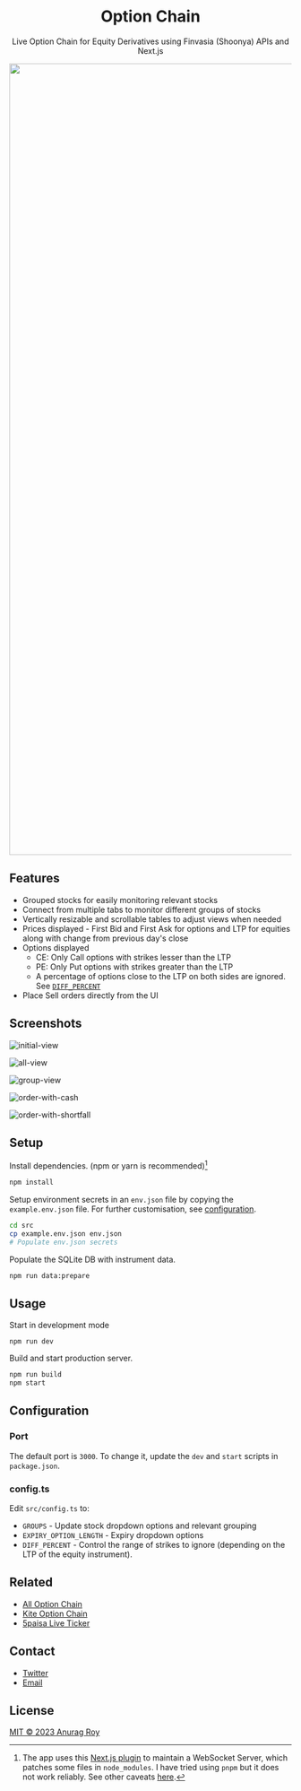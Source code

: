 <div align="center">

# Option Chain

Live Option Chain for Equity Derivatives using Finvasia (Shoonya) APIs and Next.js

<img width="1412" alt="option-chain" src="https://user-images.githubusercontent.com/53750093/219455211-6384c214-0aae-461b-a020-30f3039794d7.png">
  
</div>

## Features

- Grouped stocks for easily monitoring relevant stocks
- Connect from multiple tabs to monitor different groups of stocks
- Vertically resizable and scrollable tables to adjust views when needed
- Prices displayed - First Bid and First Ask for options and LTP for equities along with change from previous day's close
- Options displayed
  - CE: Only Call options with strikes lesser than the LTP
  - PE: Only Put options with strikes greater than the LTP
  - A percentage of options close to the LTP on both sides are ignored. See [`DIFF_PERCENT`](#configts)
- Place Sell orders directly from the UI

## Screenshots

![initial-view](https://github.com/anurag-roy/shoonya-option-chain/assets/53750093/09fe5873-0975-4e76-9378-e100e0346651)

![all-view](https://github.com/anurag-roy/shoonya-option-chain/assets/53750093/04690c1b-e274-41a6-a05f-29b6406b2d66)

![group-view](https://github.com/anurag-roy/shoonya-option-chain/assets/53750093/ad5889ad-7e13-465c-a465-f014f858cafc)

![order-with-cash](https://github.com/anurag-roy/shoonya-option-chain/assets/53750093/2881c25a-e390-448a-b07e-abd7fe2e84ed)

![order-with-shortfall](https://github.com/anurag-roy/shoonya-option-chain/assets/53750093/a9bc7e05-bb79-49c0-a199-f5ecd7d10bce)


## Setup

Install dependencies. (npm or yarn is recommended)[^1]

```sh
npm install
```

Setup environment secrets in an `env.json` file by copying the `example.env.json` file. For further customisation, see [configuration](#configuration).

```sh
cd src
cp example.env.json env.json
# Populate env.json secrets
```

Populate the SQLite DB with instrument data.

```sh
npm run data:prepare
```

## Usage

Start in development mode

```
npm run dev
```

Build and start production server.

```sh
npm run build
npm start
```

## Configuration

### Port

The default port is `3000`. To change it, update the `dev` and `start` scripts in `package.json`.

### config.ts

Edit `src/config.ts` to:

- `GROUPS` - Update stock dropdown options and relevant grouping
- `EXPIRY_OPTION_LENGTH` - Expiry dropdown options
- `DIFF_PERCENT` - Control the range of strikes to ignore (depending on the LTP of the equity instrument).

## Related

- [All Option Chain](https://github.com/anurag-roy/all-option-chain)
- [Kite Option Chain](https://github.com/anurag-roy/kite-option-chain)
- [5paisa Live Ticker](https://github.com/anurag-roy/5paisa-live-ticker)

## Contact

- [Twitter](https://twitter.com/anurag__roy)
- [Email](mailto:anuragroy@duck.com)

## License

[MIT © 2023 Anurag Roy](/LICENSE)

[^1]: The app uses this [Next.js plugin](https://www.npmjs.com/package/next-plugin-websocket) to maintain a WebSocket Server, which patches some files in `node_modules`. I have tried using `pnpm` but it does not work reliably. See other caveats [here](https://github.com/sam3d/next-plugin-websocket#caveats).
